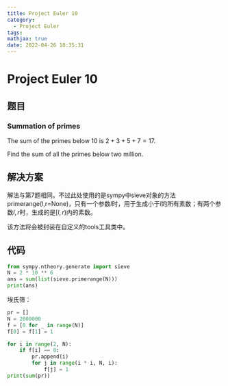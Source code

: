 ```yaml
---
title: Project Euler 10
category:
  - Project Euler
tags:
mathjax: true
date: 2022-04-26 18:35:31
---
```


<escape><!-- more --></escape>

# Project Euler 10

## 题目

### Summation of primes

The sum of the primes below $10$ is $2 + 3 + 5 + 7 = 17$.

Find the sum of all the primes below two million.

## 解决方案

解法与第7题相同。不过此处使用的是sympy中sieve对象的方法primerange(l,r=None)，只有一个参数$l$时，用于生成小于$l$的所有素数；有两个参数$l,r$时，生成的是$[l,r)$内的素数。

该方法将会被封装在自定义的tools工具类中。

## 代码

```py
from sympy.ntheory.generate import sieve
N = 2 * 10 ** 6
ans = sum(list(sieve.primerange(N)))
print(ans)
```

埃氏筛：

```py
pr = []
N = 2000000
f = [0 for _ in range(N)]
f[0] = f[1] = 1

for i in range(2, N):
    if f[i] == 0:
        pr.append(i)
        for j in range(i * i, N, i):
            f[j] = 1
print(sum(pr))
```
